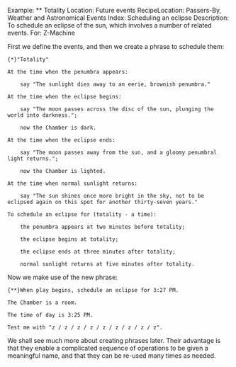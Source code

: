 Example: ** Totality
Location: Future events
RecipeLocation: Passers-By, Weather and Astronomical Events
Index: Scheduling an eclipse
Description: To schedule an eclipse of the sun, which involves a number of related events.
For: Z-Machine

  
First we define the events, and then we create a phrase to schedule them:

  

``` inform7
{*}"Totality"

At the time when the penumbra appears:

	say "The sunlight dies away to an eerie, brownish penumbra."

At the time when the eclipse begins:

	say "The moon passes across the disc of the sun, plunging the world into darkness.";

	now the Chamber is dark.

At the time when the eclipse ends:

	say "The moon passes away from the sun, and a gloomy penumbral light returns.";

	now the Chamber is lighted.

At the time when normal sunlight returns:

	say "The sun shines once more bright in the sky, not to be eclipsed again on this spot for another thirty-seven years."

To schedule an eclipse for (totality - a time):

	the penumbra appears at two minutes before totality;

	the eclipse begins at totality;

	the eclipse ends at three minutes after totality;

	normal sunlight returns at five minutes after totality.
```

  
Now we make use of the new phrase:

  

``` inform7
{**}When play begins, schedule an eclipse for 3:27 PM.

The Chamber is a room.

The time of day is 3:25 PM.

Test me with "z / z / z / z / z / z / z / z / z".
```

  
We shall see much more about creating phrases later. Their advantage is that they enable a complicated sequence of operations to be given a meaningful name, and that they can be re-used many times as needed.

